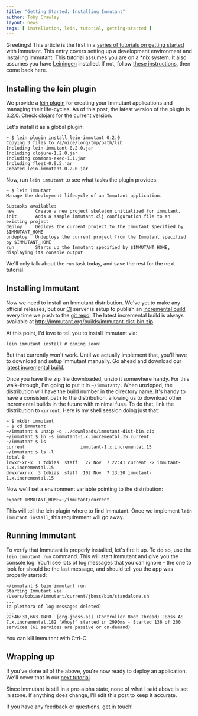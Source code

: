 ```yaml
---
title: "Getting Started: Installing Immutant"
author: Toby Crawley
layout: news
tags: [ installation, lein, tutorial, getting-started ]
---
```


Greetings! This article is the first in a [series of tutorials on getting started][getting-started]
with Immutant. This entry covers setting up a development environment and installing
Immutant. This tutorial assumes you are on a *nix system. It also assumes you have 
[Leiningen] installed. If not, follow [these instructions], then come back here.

## Installing the lein plugin

We provide a [lein plugin] for creating your Immutant applications and 
managing their life-cycles. As of this post, the latest version of the plugin 
is 0.2.0. Check [clojars] for the current version.

Let's install it as a global plugin:

    ~ $ lein plugin install lein-immutant 0.2.0
    Copying 3 files to /a/nice/long/tmp/path/lib
    Including lein-immutant-0.2.0.jar
    Including clojure-1.2.0.jar
    Including commons-exec-1.1.jar
    Including fleet-0.9.5.jar
    Created lein-immutant-0.2.0.jar

Now, run `lein immutant` to see what tasks the plugin provides:

    ~ $ lein immutant
    Manage the deployment lifecycle of an Immutant application.

    Subtasks available:
    new        Create a new project skeleton initialized for immutant.
    init       Adds a sample immutant.clj configuration file to an existing project
    deploy     Deploys the current project to the Immutant specified by $IMMUTANT_HOME
    undeploy   Undeploys the current project from the Immutant specified by $IMMUTANT_HOME
    run        Starts up the Immutant specified by $IMMUTANT_HOME, displaying its console output

We'll only talk about the `run` task today, and save the rest for the next tutorial.

## Installing Immutant

Now we need to install an Immutant distribution. We've yet to make any official
releases, but our [CI] server is setup to publish an [incremental build] every time
we push to the [git repo]. The latest incremental build is always available at
<http://immutant.org/builds/immutant-dist-bin.zip>. 

At this point, I'd love to tell you to install Immutant via:

    lein immutant install # coming soon!
    
But that currently won't work. Until we actually implement that, you'll have to download
and setup Immutant manually. Go ahead and download our [latest incremental build].

Once you have the zip file downloaded, unzip it somewhere handy. For this 
walk-through, I'm going to put it in `~/immutant/`. When unzipped, the distribution
will have the build number in the directory name. It's handy to have a consistent
path to the distribution, allowing us to download other incremental builds in the
future with minimal fuss. To do that, link the distribution to `current`. Here is
my shell session doing just that:

    ~ $ mkdir immutant
    ~ $ cd immutant
    ~/immutant $ unzip -q ../downloads/immutant-dist-bin.zip
    ~/immutant $ ln -s immutant-1.x.incremental.15 current
    ~/immutant $ ls
    current                     immutant-1.x.incremental.15
    ~/immutant $ ls -l
    total 8
    lrwxr-xr-x  1 tobias  staff   27 Nov  7 22:41 current -> immutant-1.x.incremental.15
    drwxrwxr-x  3 tobias  staff  102 Nov  7 13:20 immutant-1.x.incremental.15

Now we'll set a environment variable pointing to the distribution:

    export IMMUTANT_HOME=~/immutant/current
    
This will tell the lein plugin where to find Immutant. Once we implement `lein immutant install`,
this requirement will go away.

## Running Immutant

To verify that Immutant is properly installed, let's fire it up. To do so, 
use the `lein immutant run` command. This will start Immutant and
give you the console log. You'll see lots of log messages that you can ignore - the
one to look for should be the last message, and should tell you the app was properly
started:

    ~/immutant $ lein immutant run
    Starting Immutant via /Users/tobias/immutant/current/jboss/bin/standalone.sh
    ...
    (a plethora of log messages deleted)
    ...
    22:46:31,663 INFO  [org.jboss.as] (Controller Boot Thread) JBoss AS 7.x.incremental.182 "Ahoy!" started in 2990ms - Started 136 of 200 services (61 services are passive or on-demand)
    
You can kill Immutant with Ctrl-C.

## Wrapping up

If you've done all of the above, you're now ready to deploy an application. We'll
cover that in our [next tutorial]. 

Since Immutant is still in a pre-alpha state, none of what I
said above is set in stone. If anything does change, I'll edit this post
to keep it accurate. 

If you have any feedback or questions, [get in touch]! 

[getting-started]: /news/tags/getting-started/
[Leiningen]: https://github.com/technomancy/leiningen
[these instructions]: https://github.com/technomancy/leiningen#readme
[lein plugin]: https://github.com/immutant/lein-immutant/
[clojars]: http://clojars.org/lein-immutant
[CI]: https://projectodd.ci.cloudbees.com/view/Immutant/
[incremental build]: /builds
[git repo]: https://github.com/immutant/immutant
[latest incremental build]: http://immutant.org/builds/immutant-dist-bin.zip
[next tutorial]: /news/2011/11/08/deploying-an-application/
[get in touch]: /community






